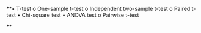 **•	T-test
  o	One-sample t-test
  o	Independent two-sample t-test
  o	Paired t-test
•	Chi-square test
•	ANOVA test
  o	Pairwise t-test

**
